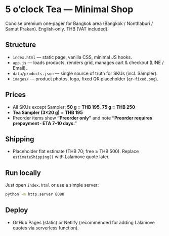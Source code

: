 # 5 o’clock Tea — Minimal Shop

Concise premium one‑pager for Bangkok area (Bangkok / Nonthaburi / Samut Prakan). English‑only. THB (VAT included).

## Structure
- `index.html` — static page, vanilla CSS, minimal JS hooks.
- `app.js` — loads products, renders grid, manages cart & checkout (LINE / Email).
- `data/products.json` — single source of truth for SKUs (incl. Sampler).
- `images/` — product photos, logo, fixed QR placeholder (`qr-fixed.png`).

## Prices
- All SKUs except Sampler: **50 g = THB 195**, **75 g = THB 250**
- **Tea Sampler (3×20 g)** = **THB 195**
- Preorder items show **“Preorder only”** and note **“Preorder requires prepayment · ETA 7–10 days.”**

## Shipping
- Placeholder flat estimate (THB 70; free ≥ THB 500). Replace `estimateShipping()` with Lalamove quote later.

## Run locally
Just open `index.html` or use a simple server:
```bash
python -m http.server 8080
```

## Deploy
- GitHub Pages (static) or Netlify (recommended for adding Lalamove quotes via serverless function).
